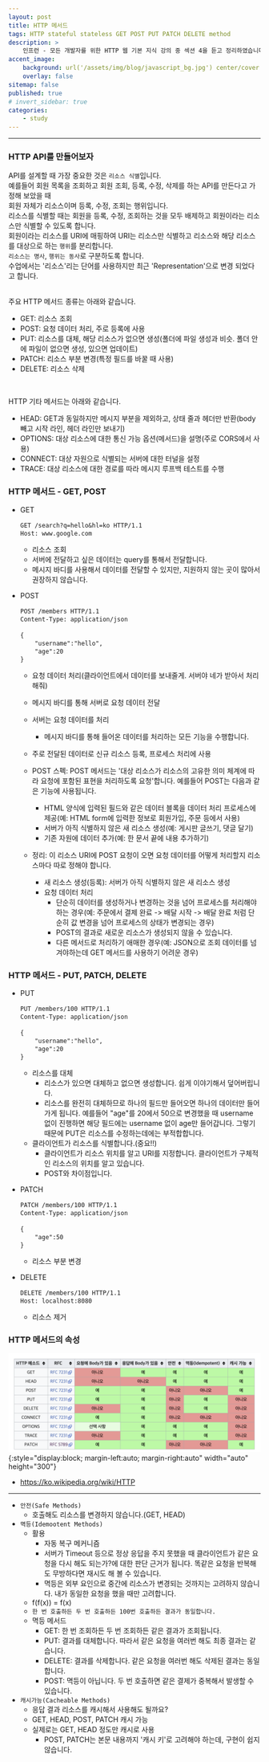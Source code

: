 ```yaml
---
layout: post
title: HTTP 메서드
tags: HTTP stateful stateless GET POST PUT PATCH DELETE method
description: >
    인프런 - 모든 개발자를 위한 HTTP 웹 기본 지식 강의 중 섹션 4을 듣고 정리하였습니다.
accent_image:
    background: url('/assets/img/blog/javascript_bg.jpg') center/cover
    overlay: false
sitemap: false
published: true
# invert_sidebar: true
categories:
    - study
---
```


---

### HTTP API를 만들어보자

API를 설계할 때 가장 중요한 것은 `리소스 식별`입니다.<br>
예를들어 회원 목록을 조회하고 회원 조회, 등록, 수정, 삭제를 하는 API를 만든다고 가정해 보았을 때<br>
회원 자체가 리소스이며 등록, 수정, 조회는 행위입니다.<br>
리소스를 식별할 때는 회원을 등록, 수정, 조회하는 것을 모두 배제하고 회원이라는 리소스만 식별할 수 있도록 합니다.<br>
회원이라는 리소스를 URI에 매핑하여 URI는 리소스만 식별하고 리소스와 해당 리소스를 대상으로 하는 `행위`를 분리합니다.<br>
`리소스는 명사`, `행위는 동사`로 구분하도록 합니다.<br>
수업에서는 '리소스'리는 단어를 사용하지만 최근 'Representation'으로 변경 되었다고 합니다.<br><br>

주요 HTTP 메서드 종류는 아래와 같습니다.<br>

-   GET: 리소스 조회
-   POST: 요청 데이터 처리, 주로 등록에 사용
-   PUT: 리소스를 대체, 해당 리소스가 없으면 생성(폴더에 파일 생성과 비슷. 폴더 안에 파일이 없으면 생성, 있으면 업데이트)
-   PATCH: 리소스 부분 변경(특정 필드를 바꿀 때 사용)
-   DELETE: 리소스 삭제

<br>

HTTP 기타 메서드는 아래와 같습니다.

-   HEAD: GET과 동일하지만 메시지 부분을 제외하고, 상태 줄과 헤더만 반환(body 빼고 시작 라인, 헤더 라인만 보내기)
-   OPTIONS: 대상 리소스에 대한 통신 가능 옵션(메서드)을 설명(주로 CORS에서 사용)
-   CONNECT: 대상 자원으로 식별되는 서버에 대한 터널을 설정
-   TRACE: 대상 리소스에 대한 경로를 따라 메시지 루프백 테스트를 수행

### HTTP 메서드 - GET, POST

-   GET

        GET /search?q=hello&hl=ko HTTP/1.1
        Host: www.google.com

    -   리소스 조회
    -   서버에 전달하고 싶은 데이터는 query를 통해서 전달합니다.
    -   메시지 바디를 사용해서 데이터를 전달할 수 있지만, 지원하지 않는 곳이 많아서 권장하지 않습니다.

-   POST

        POST /members HTTP/1.1
        Content-Type: application/json

        {
            "username":"hello",
            "age":20
        }

    -   요청 데이터 처리(클라이언트에서 데이터를 보내줄게. 서버야 네가 받아서 처리해줘)
    -   메시지 바디를 통해 서버로 요청 데이터 전달
    -   서버는 요청 데이터를 처리
        -   메시지 바디를 통해 들어온 데이터를 처리하는 모든 기능을 수행합니다.
    -   주로 전달된 데이터로 신규 리소스 등록, 프로세스 처리에 사용
    -   POST 스펙: POST 메서드는 '대상 리소스가 리소스의 고유한 의미 체계에 따라 요청에 포함된 표현을 처리하도록 요청'합니다.
        예를들어 POST는 다음과 같은 기능에 사용됩니다.

        -   HTML 양식에 입력된 필드와 같은 데이터 블록을 데이터 처리 프로세스에 제공(예: HTML form에 입력한 정보로 회원가입, 주문 등에서 사용)
        -   서버가 아직 식별하지 않은 새 리소스 생성(예: 게시판 글쓰기, 댓글 달기)
        -   기존 자원에 데이터 추가(예: 한 문서 끝에 내용 추가하기)

    -   정리: 이 리소스 URI에 POST 요청이 오면 요청 데이터를 어떻게 처리할지 리소스마다 따로 정해야 합니다.
        -   새 리소스 생성(등록): 서버가 아직 식별하지 않은 새 리소스 생성
        -   요청 데이터 처리
            -   단순히 데이터를 생성하거나 변경하는 것을 넘어 프로세스를 처리해야 하는 경우(예: 주문에서 결제 완료 -> 배달 시작 -> 배달 완료 처럼 단순히 값 변경을 넘어 프로세스의 상태가 변경되는 경우)
            -   POST의 결과로 새로운 리소스가 생성되지 않을 수 있습니다.
            -   다른 메서드로 처리하기 애매한 경우(예: JSON으로 조회 데이터를 넘겨야하는데 GET 메서드를 사용하기 어려운 경우)

### HTTP 메서드 - PUT, PATCH, DELETE

-   PUT

        PUT /members/100 HTTP/1.1
        Content-Type: application/json

        {
            "username":"hello",
            "age":20
        }

    -   리소스를 대체
        -   리소스가 있으면 대체하고 없으면 생성합니다. 쉽게 이야기해서 덮어버립니다.
        -   리소스를 완전히 대체하므로 하나의 필드만 들어오면 하나의 데이터만 들어가게 됩니다. 예를들어 "age"를 20에서 50으로 변경했을 때 username 없이 진행하면 해당 필드에는 username 없이 age만 들어갑니다. 그렇기 때문에 PUT은 리소스를 수정하는데에는 부적합합니다.
    -   클라이언트가 리소스를 식별합니다.(중요!!)
        -   클라이언트가 리소스 위치를 알고 URI를 지정합니다. 클라이언트가 구체적인 리소스의 위치를 알고 있습니다.
        -   POST와 차이점입니다.

-   PATCH

        PATCH /members/100 HTTP/1.1
        Content-Type: application/json

        {
            "age":50
        }

    -   리소스 부분 변경

-   DELETE

        DELETE /members/100 HTTP/1.1
        Host: localhost:8080

    -   리소스 제거

### HTTP 메서드의 속성

![image1](/assets/img/blog/study/20220617-study-http-3.png){:style="display:block; margin-left:auto; margin-right:auto" width="auto" height="300"}

-   https://ko.wikipedia.org/wiki/HTTP

---

-   `안전(Safe Methods)`
    -   호출해도 리소스를 변경하지 않습니다.(GET, HEAD)
-   `멱등(Idemootent Methods)`
    -   활용
        -   자동 복구 메커니즘
        -   서버가 Timeout 등으로 정상 응답을 주지 못했을 때 클라이언트가 같은 요청을 다시 해도 되는가?에 대한 판단 근거가 됩니다. 똑같은 요청을 반복해도 무방하다면 재시도 해 볼 수 있습니다.
        -   멱등은 외부 요인으로 중간에 리소스가 변경되는 것까지는 고려하지 않습니다. 내가 동일한 요청을 했을 때만 고려합니다.
    -   f(f(x)) = f(x)
    -   `한 번 호출하든 두 번 호출하든 100번 호출하든 결과가 동일합니다.`
    -   멱등 메서드
        -   GET: 한 번 조회하든 두 번 조회하든 같은 결과가 조회됩니다.
        -   PUT: 결과를 대체합니다. 따라서 같은 요청을 여러번 해도 최종 결과는 같습니다.
        -   DELETE: 결과를 삭제합니다. 같은 요청을 여러번 해도 삭제된 결과는 동일합니다.
        -   POST: 멱등이 아닙니다. 두 번 호출하면 같은 결제가 중복해서 발생할 수 있습니다.
-   `캐시가능(Cacheable Methods)`
    -   응답 결과 리소스를 캐시해서 사용해도 될까요?
    -   GET, HEAD, POST, PATCH 캐시 가능
    -   실제로는 GET, HEAD 정도만 캐시로 사용
        -   POST, PATCH는 본문 내용까지 '캐시 키'로 고려해야 하는데, 구현이 쉽지 않습니다.
